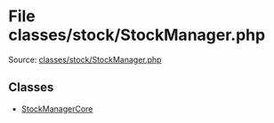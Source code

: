 File classes/stock/StockManager.php
=========

Source: [classes/stock/StockManager.php](https://github.com/PrestaShop/PrestaShop/blob/1.6.1.0/classes/stock/StockManager.php)


Classes
-------

* [StockManagerCore](class.StockManagerCore.md)

